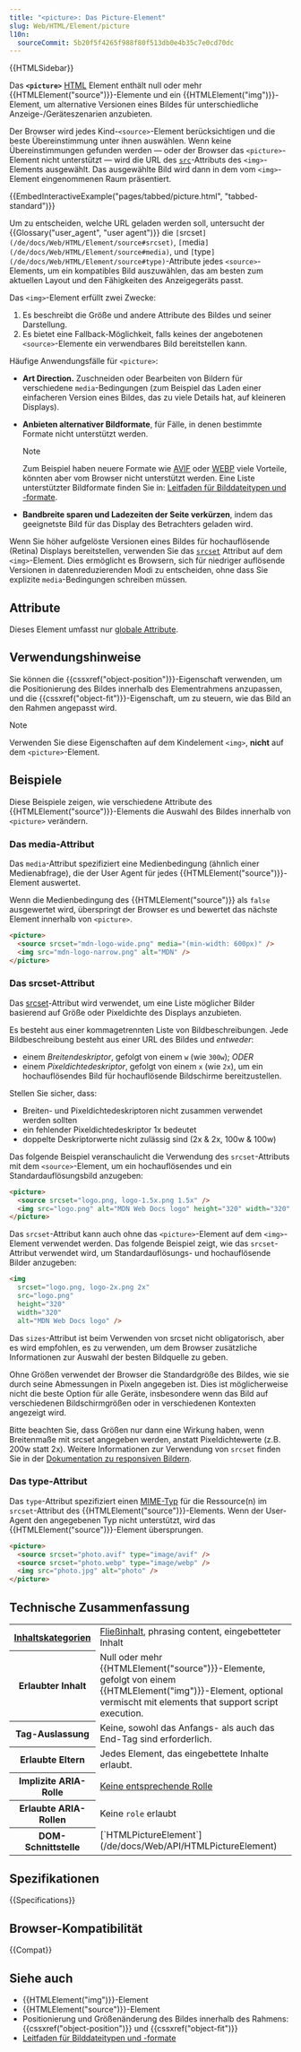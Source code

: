 ```yaml
---
title: "<picture>: Das Picture-Element"
slug: Web/HTML/Element/picture
l10n:
  sourceCommit: 5b20f5f4265f988f80f513db0e4b35c7e0cd70dc
---
```


{{HTMLSidebar}}

Das **`<picture>`** [HTML](/de/docs/Web/HTML) Element enthält null oder mehr {{HTMLElement("source")}}-Elemente und ein {{HTMLElement("img")}}-Element, um alternative Versionen eines Bildes für unterschiedliche Anzeige-/Geräteszenarien anzubieten.

Der Browser wird jedes Kind-`<source>`-Element berücksichtigen und die beste Übereinstimmung unter ihnen auswählen. Wenn keine Übereinstimmungen gefunden werden — oder der Browser das `<picture>`-Element nicht unterstützt — wird die URL des [`src`](/de/docs/Web/HTML/Element/img#src)-Attributs des `<img>`-Elements ausgewählt. Das ausgewählte Bild wird dann in dem vom `<img>`-Element eingenommenen Raum präsentiert.

{{EmbedInteractiveExample("pages/tabbed/picture.html", "tabbed-standard")}}

Um zu entscheiden, welche URL geladen werden soll, untersucht der {{Glossary("user_agent", "user agent")}} die `[`srcset`](/de/docs/Web/HTML/Element/source#srcset)`, `[`media`](/de/docs/Web/HTML/Element/source#media)`, und `[`type`](/de/docs/Web/HTML/Element/source#type)`-Attribute jedes `<source>`-Elements, um ein kompatibles Bild auszuwählen, das am besten zum aktuellen Layout und den Fähigkeiten des Anzeigegeräts passt.

Das `<img>`-Element erfüllt zwei Zwecke:

1. Es beschreibt die Größe und andere Attribute des Bildes und seiner Darstellung.
2. Es bietet eine Fallback-Möglichkeit, falls keines der angebotenen `<source>`-Elemente ein verwendbares Bild bereitstellen kann.

Häufige Anwendungsfälle für `<picture>`:

- **Art Direction.** Zuschneiden oder Bearbeiten von Bildern für verschiedene `media`-Bedingungen (zum Beispiel das Laden einer einfacheren Version eines Bildes, das zu viele Details hat, auf kleineren Displays).
- **Anbieten alternativer Bildformate**, für Fälle, in denen bestimmte Formate nicht unterstützt werden.

  > [!NOTE]
  > Zum Beispiel haben neuere Formate wie [AVIF](/de/docs/Web/Media/Formats/Image_types#avif_image) oder [WEBP](/de/docs/Web/Media/Formats/Image_types#webp_image) viele Vorteile, könnten aber vom Browser nicht unterstützt werden. Eine Liste unterstützter Bildformate finden Sie in: [Leitfaden für Bilddateitypen und -formate](/de/docs/Web/Media/Formats/Image_types).

- **Bandbreite sparen und Ladezeiten der Seite verkürzen**, indem das geeignetste Bild für das Display des Betrachters geladen wird.

Wenn Sie höher aufgelöste Versionen eines Bildes für hochauflösende (Retina) Displays bereitstellen, verwenden Sie das [`srcset`](/de/docs/Web/HTML/Element/img#srcset) Attribut auf dem `<img>`-Element. Dies ermöglicht es Browsern, sich für niedriger auflösende Versionen in datenreduzierenden Modi zu entscheiden, ohne dass Sie explizite `media`-Bedingungen schreiben müssen.

## Attribute

Dieses Element umfasst nur [globale Attribute](/de/docs/Web/HTML/Global_attributes).

## Verwendungshinweise

Sie können die {{cssxref("object-position")}}-Eigenschaft verwenden, um die Positionierung des Bildes innerhalb des Elementrahmens anzupassen, und die {{cssxref("object-fit")}}-Eigenschaft, um zu steuern, wie das Bild an den Rahmen angepasst wird.

> [!NOTE]
> Verwenden Sie diese Eigenschaften auf dem Kindelement `<img>`, **nicht** auf dem `<picture>`-Element.

## Beispiele

Diese Beispiele zeigen, wie verschiedene Attribute des {{HTMLElement("source")}}-Elements die Auswahl des Bildes innerhalb von `<picture>` verändern.

### Das media-Attribut

Das `media`-Attribut spezifiziert eine Medienbedingung (ähnlich einer Medienabfrage), die der User Agent für jedes {{HTMLElement("source")}}-Element auswertet.

Wenn die Medienbedingung des {{HTMLElement("source")}} als `false` ausgewertet wird, überspringt der Browser es und bewertet das nächste Element innerhalb von `<picture>`.

```html
<picture>
  <source srcset="mdn-logo-wide.png" media="(min-width: 600px)" />
  <img src="mdn-logo-narrow.png" alt="MDN" />
</picture>
```

### Das srcset-Attribut

Das [srcset](/de/docs/Web/HTML/Element/source#srcset)-Attribut wird verwendet, um eine Liste möglicher Bilder basierend auf Größe oder Pixeldichte des Displays anzubieten.

Es besteht aus einer kommagetrennten Liste von Bildbeschreibungen. Jede Bildbeschreibung besteht aus einer URL des Bildes und _entweder_:

- einem _Breitendeskriptor_, gefolgt von einem `w` (wie `300w`);
  _ODER_
- einem _Pixeldichtedeskriptor_, gefolgt von einem `x` (wie `2x`), um ein hochauflösendes Bild für hochauflösende Bildschirme bereitzustellen.

Stellen Sie sicher, dass:

- Breiten- und Pixeldichtedeskriptoren nicht zusammen verwendet werden sollten
- ein fehlender Pixeldichtedeskriptor 1x bedeutet
- doppelte Deskriptorwerte nicht zulässig sind (2x & 2x, 100w & 100w)

Das folgende Beispiel veranschaulicht die Verwendung des `srcset`-Attributs mit dem `<source>`-Element, um ein hochauflösendes und ein Standardauflösungsbild anzugeben:

```html
<picture>
  <source srcset="logo.png, logo-1.5x.png 1.5x" />
  <img src="logo.png" alt="MDN Web Docs logo" height="320" width="320" />
</picture>
```

Das `srcset`-Attribut kann auch ohne das `<picture>`-Element auf dem `<img>`-Element verwendet werden. Das folgende Beispiel zeigt, wie das `srcset`-Attribut verwendet wird, um Standardauflösungs- und hochauflösende Bilder anzugeben:

```html
<img
  srcset="logo.png, logo-2x.png 2x"
  src="logo.png"
  height="320"
  width="320"
  alt="MDN Web Docs logo" />
```

Das `sizes`-Attribut ist beim Verwenden von srcset nicht obligatorisch, aber es wird empfohlen, es zu verwenden, um dem Browser zusätzliche Informationen zur Auswahl der besten Bildquelle zu geben.

Ohne Größen verwendet der Browser die Standardgröße des Bildes, wie sie durch seine Abmessungen in Pixeln angegeben ist. Dies ist möglicherweise nicht die beste Option für alle Geräte, insbesondere wenn das Bild auf verschiedenen Bildschirmgrößen oder in verschiedenen Kontexten angezeigt wird.

Bitte beachten Sie, dass Größen nur dann eine Wirkung haben, wenn Breitenmaße mit srcset angegeben werden, anstatt Pixeldichtewerte (z.B. 200w statt 2x).
Weitere Informationen zur Verwendung von `srcset` finden Sie in der [Dokumentation zu responsiven Bildern](/de/docs/Web/HTML/Responsive_images).

### Das type-Attribut

Das `type`-Attribut spezifiziert einen [MIME-Typ](/de/docs/Web/HTTP/MIME_types) für die Ressource(n) im `srcset`-Attribut des {{HTMLElement("source")}}-Elements. Wenn der User-Agent den angegebenen Typ nicht unterstützt, wird das {{HTMLElement("source")}}-Element übersprungen.

```html
<picture>
  <source srcset="photo.avif" type="image/avif" />
  <source srcset="photo.webp" type="image/webp" />
  <img src="photo.jpg" alt="photo" />
</picture>
```

## Technische Zusammenfassung

<table class="properties">
  <tbody>
    <tr>
      <th scope="row">
        <a href="/de/docs/Web/HTML/Content_categories"
          >Inhaltskategorien</a
        >
      </th>
      <td>
        <a href="/de/docs/Web/HTML/Content_categories#flow_content"
          >Fließinhalt</a
        >, phrasing content, eingebetteter Inhalt
      </td>
    </tr>
    <tr>
      <th scope="row">Erlaubter Inhalt</th>
      <td>
        Null oder mehr {{HTMLElement("source")}}-Elemente, gefolgt von einem
        {{HTMLElement("img")}}-Element, optional vermischt mit
        elements that support script execution.
      </td>
    </tr>
    <tr>
      <th scope="row">Tag-Auslassung</th>
      <td>Keine, sowohl das Anfangs- als auch das End-Tag sind erforderlich.</td>
    </tr>
    <tr>
      <th scope="row">Erlaubte Eltern</th>
      <td>Jedes Element, das eingebettete Inhalte erlaubt.</td>
    </tr>
    <tr>
      <th scope="row">Implizite ARIA-Rolle</th>
      <td>
        <a href="https://www.w3.org/TR/html-aria/#dfn-no-corresponding-role"
          >Keine entsprechende Rolle</a
        >
      </td>
    </tr>
    <tr>
      <th scope="row">Erlaubte ARIA-Rollen</th>
      <td>Keine <code>role</code> erlaubt</td>
    </tr>
    <tr>
      <th scope="row">DOM-Schnittstelle</th>
      <td>[`HTMLPictureElement`](/de/docs/Web/API/HTMLPictureElement)</td>
    </tr>
  </tbody>
</table>

## Spezifikationen

{{Specifications}}

## Browser-Kompatibilität

{{Compat}}

## Siehe auch

- {{HTMLElement("img")}}-Element
- {{HTMLElement("source")}}-Element
- Positionierung und Größenänderung des Bildes innerhalb des Rahmens: {{cssxref("object-position")}} und {{cssxref("object-fit")}}
- [Leitfaden für Bilddateitypen und -formate](/de/docs/Web/Media/Formats/Image_types)
